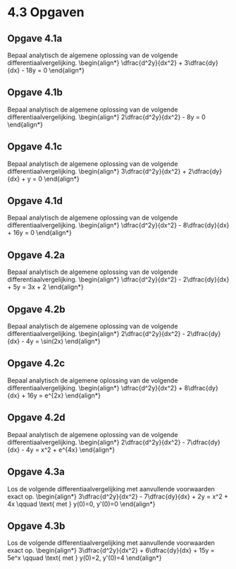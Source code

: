 # 4.3 Opgaven

## Opgave 4.1a

Bepaal analytisch de algemene oplossing van de volgende differentiaalvergelijking.
\begin{align*}
 \dfrac{d^2y}{dx^2} + 3\dfrac{dy}{dx} - 18y = 0
\end{align*}

## Opgave 4.1b

Bepaal analytisch de algemene oplossing van de volgende differentiaalvergelijking.
\begin{align*}
 2\dfrac{d^2y}{dx^2} - 8y = 0
\end{align*}

## Opgave 4.1c

Bepaal analytisch de algemene oplossing van de volgende differentiaalvergelijking.
\begin{align*}
 3\dfrac{d^2y}{dx^2} + 2\dfrac{dy}{dx} + y = 0
\end{align*}

## Opgave 4.1d

Bepaal analytisch de algemene oplossing van de volgende differentiaalvergelijking.
\begin{align*}
 \dfrac{d^2y}{dx^2} - 8\dfrac{dy}{dx} + 16y = 0
\end{align*}

## Opgave 4.2a

Bepaal analytisch de algemene oplossing van de volgende differentiaalvergelijking.
\begin{align*}
 \dfrac{d^2y}{dx^2} - 2\dfrac{dy}{dx} + 5y = 3x + 2
\end{align*}

## Opgave 4.2b

Bepaal analytisch de algemene oplossing van de volgende differentiaalvergelijking.
\begin{align*}
 2\dfrac{d^2y}{dx^2} - 2\dfrac{dy}{dx} - 4y = \sin(2x)
\end{align*}

## Opgave 4.2c

Bepaal analytisch de algemene oplossing van de volgende differentiaalvergelijking.
\begin{align*}
 \dfrac{d^2y}{dx^2} + 8\dfrac{dy}{dx} + 16y = e^{2x}
\end{align*}

## Opgave 4.2d

Bepaal analytisch de algemene oplossing van de volgende differentiaalvergelijking.
\begin{align*}
 2\dfrac{d^2y}{dx^2} - 7\dfrac{dy}{dx} - 4y = x^2 + e^{4x}
\end{align*}

## Opgave 4.3a

Los de volgende differentiaalvergelijking met aanvullende voorwaarden exact op.
\begin{align*}
 3\dfrac{d^2y}{dx^2} - 7\dfrac{dy}{dx} + 2y = x^2 + 4x \qquad \text{ met } y(0)=0, y'(0)=0
\end{align*}

## Opgave 4.3b

Los de volgende differentiaalvergelijking met aanvullende voorwaarden exact op.
\begin{align*}
 3\dfrac{d^2y}{dx^2} + 6\dfrac{dy}{dx} + 15y = 5e^x \qquad \text{ met } y(0)=2, y'(0)=4
\end{align*}
